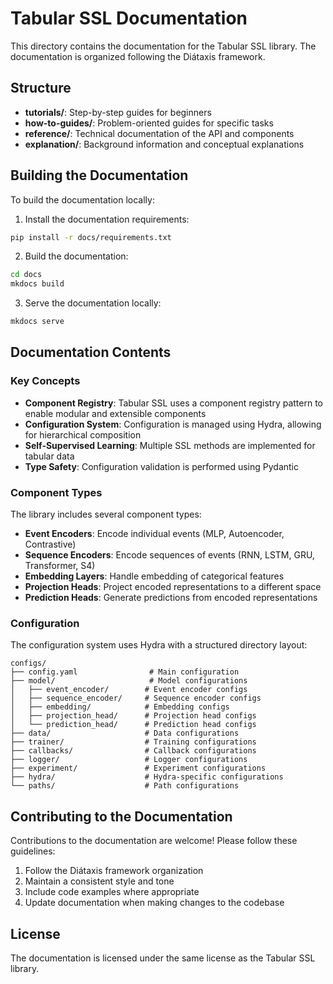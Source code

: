 # Tabular SSL Documentation

This directory contains the documentation for the Tabular SSL library. The documentation is organized following the Diátaxis framework.

## Structure

- **tutorials/**: Step-by-step guides for beginners
- **how-to-guides/**: Problem-oriented guides for specific tasks
- **reference/**: Technical documentation of the API and components
- **explanation/**: Background information and conceptual explanations

## Building the Documentation

To build the documentation locally:

1. Install the documentation requirements:
```bash
pip install -r docs/requirements.txt
```

2. Build the documentation:
```bash
cd docs
mkdocs build
```

3. Serve the documentation locally:
```bash
mkdocs serve
```

## Documentation Contents

### Key Concepts

- **Component Registry**: Tabular SSL uses a component registry pattern to enable modular and extensible components
- **Configuration System**: Configuration is managed using Hydra, allowing for hierarchical composition
- **Self-Supervised Learning**: Multiple SSL methods are implemented for tabular data
- **Type Safety**: Configuration validation is performed using Pydantic

### Component Types

The library includes several component types:

- **Event Encoders**: Encode individual events (MLP, Autoencoder, Contrastive)
- **Sequence Encoders**: Encode sequences of events (RNN, LSTM, GRU, Transformer, S4)
- **Embedding Layers**: Handle embedding of categorical features
- **Projection Heads**: Project encoded representations to a different space
- **Prediction Heads**: Generate predictions from encoded representations

### Configuration

The configuration system uses Hydra with a structured directory layout:

```
configs/
├── config.yaml                # Main configuration
├── model/                     # Model configurations
│   ├── event_encoder/        # Event encoder configs
│   ├── sequence_encoder/     # Sequence encoder configs
│   ├── embedding/            # Embedding configs
│   ├── projection_head/      # Projection head configs
│   └── prediction_head/      # Prediction head configs
├── data/                     # Data configurations
├── trainer/                  # Training configurations
├── callbacks/                # Callback configurations
├── logger/                   # Logger configurations
├── experiment/               # Experiment configurations
├── hydra/                    # Hydra-specific configurations
└── paths/                    # Path configurations
```

## Contributing to the Documentation

Contributions to the documentation are welcome! Please follow these guidelines:

1. Follow the Diátaxis framework organization
2. Maintain a consistent style and tone
3. Include code examples where appropriate
4. Update documentation when making changes to the codebase

## License

The documentation is licensed under the same license as the Tabular SSL library. 